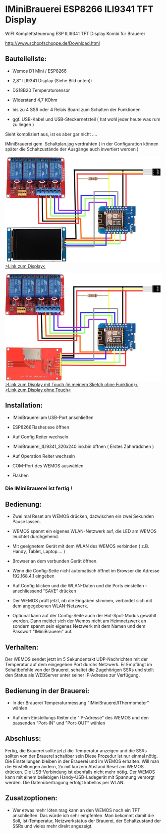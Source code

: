 IMiniBrauerei ESP8266 ILI9341 TFT Display
=========================================

WIFI Komplettsteuerung ESP ILI9341 TFT Display Kombi für Brauerei

http://www.schopfschoppe.de/Download.html

Bauteileliste:
--------------

-   Wemos D1 Mini / ESP8266 

-   2,8" ILI9341 Display (Siehe Bild unten)i

-   DS18B20 Temperatursensor

-   Widerstand 4,7 KOhm

-   bis zu 4 SSR oder 4 Relais Board zum Schalten der Funktionen

-   ggf. USB-Kabel und USB-Steckernetzteil ( hat wohl jeder heute was rum zu
    liegen )

Sieht kompliziert aus, ist es aber gar nicht ....

IMiniBrauerei gem. Schaltplan.jpg verdrahten ( in der Configuration können
später die Schaltzustände der Ausgänge auch invertiert werden )

![Schaltplan](Schaltplan.jpg)
[\>Link zum Display\<](https://www.amazon.de/DollaTek-LCD-Bildschirm-SPI-Modul-Schnittstelle-TFT-Farbbildschirm/dp/B07QFVBPMX)  

![Schaltplan2](Schaltplan2.jpg)
[\>Link zum Display mit Touch (in meinem Sketch ohne Funktion)\<](https://www.amazon.de/240x320-LCD-Bildschirm-Serial-Port-Modul-ILI9341/dp/B07MXH92RL/ref=dp_prsubs_1?pd_rd_i=B07MXH92RL)  
[\>Link zum Display ohne Touch\<](https://www.amazon.de/gp/product/B08FJ4NRMK/ref=ppx_yo_dt_b_asin_title_o03_s00?ie=UTF8&psc=1)  

Installation:
-------------

-   IMiniBrauerei am USB-Port anschließen

-   ESP8266Flasher.exe öffnen

-   Auf Config Reiter wechseln

-   IMiniBrauerei_ILI9341_320x240.ino.bin öffnen ( Erstes Zahnrädchen )

-   Auf Operation Reiter wechseln

-   COM-Port des WEMOS auswählen

-   Flashen

### Die IMiniBrauerei ist fertig !

Bedienung:
----------

-   Zwei mal Reset am WEMOS drücken, dazwischen ein zwei Sekunden Pause lassen.

-   WEMOS spannt ein eigenes WLAN-Netzwerk auf, die LED am WEMOS leuchtet
    durchgehend.

-   Mit geeignetem Gerät mit dem WLAN des WEMOS verbinden ( z.B. Handy, Tablet,
    Laptop.... )

-   Browser an dem verbunden Gerät öffnen.

-   Wenn die Config-Seite nicht automatisch öffnet im Browser die Adresse
    192.168.4.1 eingeben

-   Auf Config klicken und die WLAN-Daten und die Ports einstellen -
    anschliessend "SAVE" drücken

-   Der WEMOS prüft jetzt, ob die Eingaben stimmen, verbindet sich mit dem
    angegebenen WLAN-Netzwerk.

-   Optional kann auf der Config-Seite auch der Hot-Spot-Modus gewählt werden. 
    Dann meldet sich der Wemos nicht am Heimnetzwerk an sondern spannt sein eigenes 
    Netzwerk mit dem Namen und dem Passwort "IMiniBrauerei" auf. 

Verhalten:
----------

Der WEMOS sendet jetzt im 5 Sekundentakt UDP-Nachrichten mit der Temperatur auf
dem eingegeben Port durchs Netzwerk. Er Empfängt im Schaltbefehle von der
Brauerei, schaltet die Zugehörigen SSRs und stellt den Status als WEBServer
unter seiner IP-Adresse zur Verfügung.

Bedienung in der Brauerei:
--------------------------

-   In der Brauerei Temperaturmessung "IMiniBrauerei/IThermometer" wählen.

-   Auf dem Einstellungs Reiter die "IP-Adresse" des WEMOS und den passenden
    "Port-IN" und "Port-OUT" wählen

Abschluss:
----------

Fertig, die Brauerei sollte jetzt die Temperatur anzeigen und die SSRs sollten
von der Brauerei schaltbar sein Diese Prozedur ist nur einmal nötig. Die
Einstellungen bleiben in der Brauerei und im WEMOS erhalten. Will man die
Einstellungen ändern, 2x mit kurzem Abstand Reset am WEMOS drücken. Die
USB-Verbindung ist ebenfalls nicht mehr nötig. Der WEMOS kann mit einem
beliebigen Handy-USB-Ladegerät mit Spannung versorgt werden. Die
Datenübertragung erfolgt kabellos per WLAN.

Zusatzoptionen:
---------------

-   Wer etwas mehr löten mag kann an den WEMOS noch ein TFT anschließen. Das
    würde ich sehr empfehlen. Man bekommt damit die Soll, Ist-Temperatur,
    Netzwerkstatus der Brauerei, der Schaltzustand der SSRs und vieles mehr
    direkt angezeigt.
    
    
